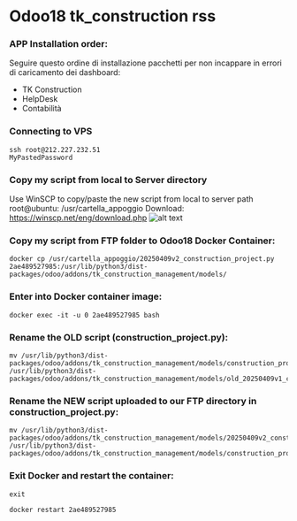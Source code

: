 # Odoo18 tk_construction rss

### APP Installation order:

Seguire questo ordine di installazione pacchetti per non incappare in errori di caricamento dei dashboard:

- TK Construction
- HelpDesk
- Contabilità


### Connecting to VPS
```
ssh root@212.227.232.51
MyPastedPassword
```
### Copy my script from local to Server directory

Use WinSCP to copy/paste the new script from local to server path root@ubuntu: /usr/cartella_appoggio
Download: https://winscp.net/eng/download.php
![alt text](https://miro.medium.com/v2/resize:fit:500/1*Of7JOwV0wZgDIjgaS4qKlQ.png)

### Copy my script from FTP folder to Odoo18 Docker Container:
```
docker cp /usr/cartella_appoggio/20250409v2_construction_project.py 2ae489527985:/usr/lib/python3/dist-packages/odoo/addons/tk_construction_management/models/
```

### Enter into Docker container image:
```
docker exec -it -u 0 2ae489527985 bash
```

### Rename the OLD script (construction_project.py):
```
mv /usr/lib/python3/dist-packages/odoo/addons/tk_construction_management/models/construction_project.py /usr/lib/python3/dist-packages/odoo/addons/tk_construction_management/models/old_20250409v1_construction_project.py
```

### Rename the NEW script uploaded to our FTP directory in construction_project.py:
```
mv /usr/lib/python3/dist-packages/odoo/addons/tk_construction_management/models/20250409v2_construction_project.py /usr/lib/python3/dist-packages/odoo/addons/tk_construction_management/models/construction_project.py
```

### Exit Docker and restart the container:
```
exit

docker restart 2ae489527985
```
